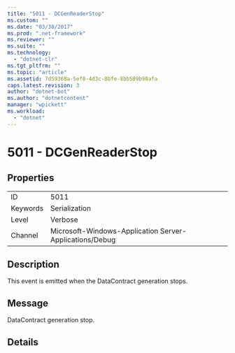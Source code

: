 ```yaml
---
title: "5011 - DCGenReaderStop"
ms.custom: ""
ms.date: "03/30/2017"
ms.prod: ".net-framework"
ms.reviewer: ""
ms.suite: ""
ms.technology: 
  - "dotnet-clr"
ms.tgt_pltfrm: ""
ms.topic: "article"
ms.assetid: 7d59368a-5ef0-4d3c-8bfe-8bb509b90afa
caps.latest.revision: 3
author: "dotnet-bot"
ms.author: "dotnetcontent"
manager: "wpickett"
ms.workload: 
  - "dotnet"
---
```

# 5011 - DCGenReaderStop
## Properties  
  
|||  
|-|-|  
|ID|5011|  
|Keywords|Serialization|  
|Level|Verbose|  
|Channel|Microsoft-Windows-Application Server-Applications/Debug|  
  
## Description  
 This event is emitted when the DataContract generation stops.  
  
## Message  
 DataContract generation stop.  
  
## Details
